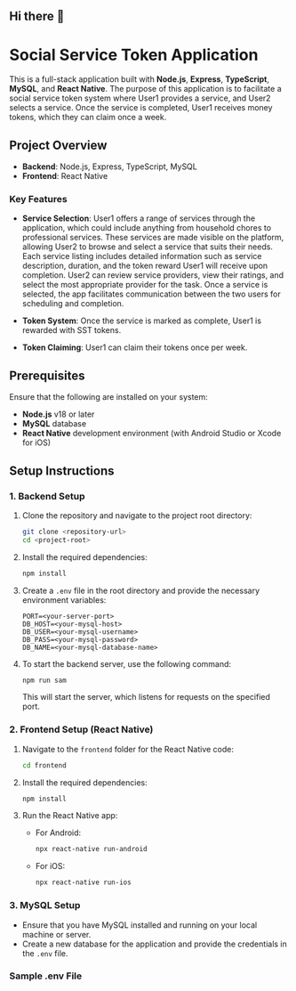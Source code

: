 ## Hi there 👋
# Social Service Token Application

This is a full-stack application built with **Node.js**, **Express**, **TypeScript**, **MySQL**, and **React Native**. The purpose of this application is to facilitate a social service token system where User1 provides a service, and User2 selects a service. Once the service is completed, User1 receives money tokens, which they can claim once a week.

## Project Overview

- **Backend**: Node.js, Express, TypeScript, MySQL
- **Frontend**: React Native

### Key Features

- **Service Selection**:    User1 offers a range of services through the application, which could include anything from household chores to professional services. These services are made visible on the platform, allowing User2 to browse and select a service that suits their needs. Each service listing includes detailed information such as service description, duration, and the token reward User1 will receive upon completion. User2 can review service providers, view their ratings, and select the most appropriate provider for the task. Once a service is selected, the app facilitates communication between the two users for scheduling and completion.

- **Token System**: Once the service is marked as complete, User1 is rewarded with SST tokens.
- **Token Claiming**: User1 can claim their tokens once per week.

## Prerequisites

Ensure that the following are installed on your system:

- **Node.js** v18 or later
- **MySQL** database
- **React Native** development environment (with Android Studio or Xcode for iOS)

## Setup Instructions

### 1. Backend Setup

1. Clone the repository and navigate to the project root directory:

    ```bash
    git clone <repository-url>
    cd <project-root>
    ```

2. Install the required dependencies:

    ```bash
    npm install
    ```

3. Create a `.env` file in the root directory and provide the necessary environment variables:

    ```
    PORT=<your-server-port>
    DB_HOST=<your-mysql-host>
    DB_USER=<your-mysql-username>
    DB_PASS=<your-mysql-password>
    DB_NAME=<your-mysql-database-name>
    ```

4. To start the backend server, use the following command:

    ```bash
    npm run sam
    ```

    This will start the server, which listens for requests on the specified port.

### 2. Frontend Setup (React Native)

1. Navigate to the `frontend` folder for the React Native code:

    ```bash
    cd frontend
    ```

2. Install the required dependencies:

    ```bash
    npm install
    ```

3. Run the React Native app:

    - For Android:

        ```bash
        npx react-native run-android
        ```

    - For iOS:

        ```bash
        npx react-native run-ios
        ```

### 3. MySQL Setup

- Ensure that you have MySQL installed and running on your local machine or server.
- Create a new database for the application and provide the credentials in the `.env` file.

### Sample .env File


<!--
**samthesis/samthesis** is a ✨ _special_ ✨ repository because its `README.md` (this file) appears on your GitHub profile.

Here are some ideas to get you started:

- 🔭 I’m currently working on ...
- 🌱 I’m currently learning ...
- 👯 I’m looking to collaborate on ...
- 🤔 I’m looking for help with ...
- 💬 Ask me about ...
- 📫 How to reach me: ...
- 😄 Pronouns: ...
- ⚡ Fun fact: ...
-->
